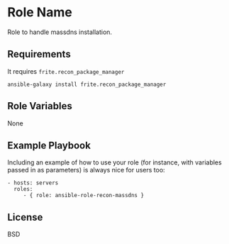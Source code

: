 Role Name
=========

Role to handle massdns installation.

Requirements
------------

It requires `frite.recon_package_manager`
```
ansible-galaxy install frite.recon_package_manager
```

Role Variables
--------------
None


Example Playbook
----------------

Including an example of how to use your role (for instance, with variables
passed in as parameters) is always nice for users too:

    - hosts: servers
      roles:
         - { role: ansible-role-recon-massdns }

License
-------

BSD
